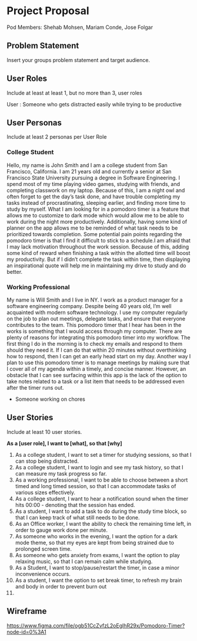 # Project Proposal

Pod Members: Shehab Mohsen, Mariam Conde, Jose Folgar

## Problem Statement

Insert your groups problem statement and target audience.

## User Roles

Include at least at least 1, but no more than 3, user roles

User : Someone who gets distracted easily while trying to be productive

## User Personas

Include at least 2 personas per User Role

### College Student
Hello, my name is John Smith and I am a  college student from San Francisco, California. I am  21 years old and currently a senior at San Francisco State University pursuing a degree in Software Engineering. I spend most of my time playing video games, studying with friends, and completing classwork on my laptop. Because of this, I am a night owl and often forget to get the day’s task done, and have trouble completing my tasks instead of procrastinating, sleeping earlier, and finding more time to study by myself. What I am looking for in a pomodoro timer is a feature that allows me to customize to dark mode which would allow me to be able to work during the night more productively. Additionally, having some kind of planner on the app allows me to be reminded of what task needs to be prioritized towards completion. Some potential pain points regarding the pomodoro timer is that I find it difficult to stick to a schedule.I am afraid that I may lack motivation throughout the work session. Because of this, adding some kind of reward when finishing a task within the allotted time will boost my productivity. But if I didn’t complete the task within time, then displaying an inspirational quote will help me in maintaining my drive to study and do better.


### Working Professional
My name is Will Smith and I live in  NY. I work as a product manager for a software engineering company. Despite being 40 years old, I’m well acquainted with modern software technology. I use my computer regularly on the job to plan out meetings, delegate tasks, and ensure that everyone contributes to the team. This pomodoro timer that I hear has been in the works is something that I would access through my computer. There are plenty of reasons for integrating this pomodoro timer into my workflow. The first thing I do in the morning is to check my emails and respond to them should they need it. If I can do that within 20 minutes without overthinking how to respond, then I can get an early head start on my day. Another way I plan to use this pomodoro timer is to manage meetings by making sure that I cover all of my agenda within a timely, and concise manner. However, an obstacle that I can see surfacing within this app is the lack of the option to take notes related to a task or a list item that needs to be addressed even after the timer runs out. 

- Someone working on chores

## User Stories

Include at least 10 user stories.

**As a [user role], I want to [what], so that [why]**
1. As a college student, I want to set a timer for studying sessions, so that I can stop being distracted.
2. As a college student, I want to login and see my task history, so that I can measure my task progress so far.
3. As a working professional, I want to be able to choose between a short timed and long timed session, so that I can accommodate tasks of various sizes effectively.
4. As a college student, I want to hear a notification sound when the timer hits 00:00 - denoting that the session has ended.
5. As a student, I want to add a task to do during the study time block, so that I can keep track of what still needs to be done.
6. As an Office worker, I want the ability to check the remaining time left, in order to gauge work done per minute.
7. As someone who works in the evening, I want the option for a dark mode theme, so that my eyes are kept from being strained due to prolonged screen time.
8. As someone who gets anxiety from exams, I want the option to play relaxing music, so that I can remain calm while studying.  
9. As a Student, I want to stop/pause/restart the timer, in case a minor inconvenience occurs. 
10. As a student, I want the option to set break timer, to refresh my brain and body in order to prevent burn out
11. 
## Wireframe

https://www.figma.com/file/ogb51CcZvfzL2oEglhR29x/Pomodoro-Timer?node-id=0%3A1 
